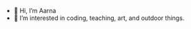 - 👋 Hi, I’m Aarna
- 👀 I’m interested in coding, teaching, art, and outdoor things.

<!--- 
- 🌱 I’m currently in 6th grade at Olentangy Orange Middle School.
- 💞️ I’m looking to collaborate on ...
- 📫 How to reach me ...
--->


<!---
daveaarna10/daveaarna10 is a ✨ special ✨ repository because its `README.md` (this file) appears on your GitHub profile.
You can click the Preview link to take a look at your changes.
--->
